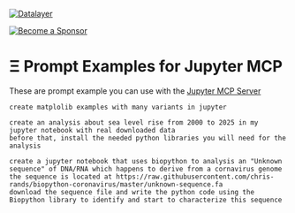 [![Datalayer](https://assets.datalayer.tech/datalayer-25.svg)](https://datalayer.io)

[![Become a Sponsor](https://img.shields.io/static/v1?label=Become%20a%20Sponsor&message=%E2%9D%A4&logo=GitHub&style=flat&color=1ABC9C)](https://github.com/sponsors/datalayer)

# Ξ Prompt Examples for Jupyter MCP

These are prompt example you can use with the [Jupyter MCP Server](https://github.com/datalayer/jupyter-mcp-server)

```
create matplolib examples with many variants in jupyter
```

```
create an analysis about sea level rise from 2000 to 2025 in my jupyter notebook with real downloaded data
before that, install the needed python libraries you will need for the analysis
```

```
create a jupyter notebook that uses biopython to analysis an "Unknown sequence" of DNA/RNA which happens to derive from a cornavirus genome
the sequence is located at https://raw.githubusercontent.com/chris-rands/biopython-coronavirus/master/unknown-sequence.fa
download the sequence file and write the python code using the Biopython library to identify and start to characterize this sequence
```
